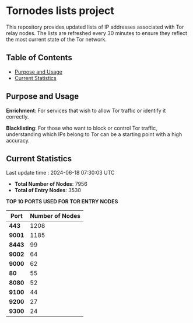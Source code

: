 # Tornodes lists project

This repository provides updated lists of IP addresses associated with Tor relay nodes. The lists are refreshed every 30 minutes to ensure they reflect the most current state of the Tor network.

## Table of Contents

- [Purpose and Usage](#purpose-and-usage)
- [Current Statistics](#current-statistics)


## Purpose and Usage

**Enrichment**: For services that wish to allow Tor traffic or identify it correctly.

**Blacklisting**: For those who want to block or control Tor traffic, understanding which IPs belong to Tor can be a starting point with a high accuracy.

## Current Statistics

Last update time : 2024-06-18 07:30:03 UTC

- **Total Number of Nodes**: 7956
- **Total of Entry Nodes**: 3530

**TOP 10 PORTS USED FOR TOR ENTRY NODES**

| **Port** | **Number of Nodes** |
|------|-----------------|
| **443**   | 1208  |
| **9001**   | 1185  |
| **8443**   | 99  |
| **9002**   | 64  |
| **9000**   | 62  |
| **80**   | 55  |
| **8080**   | 52  |
| **9100**   | 44  |
| **9200**   | 27  |
| **9300**   | 24  |

